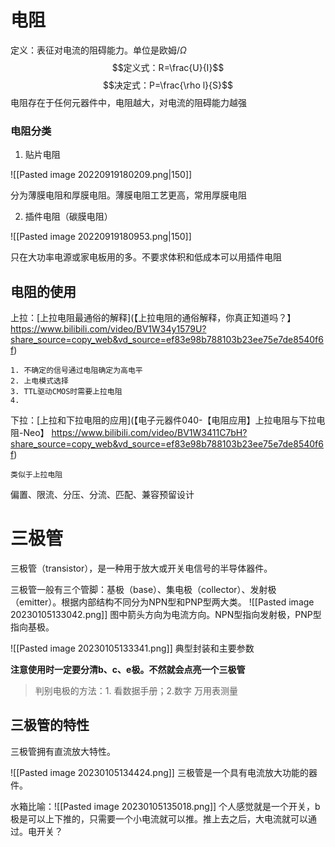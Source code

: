 # 电阻

定义：表征对电流的阻碍能力。单位是欧姆/$\Omega$
$$定义式：R=\frac{U}{I}$$
$$决定式：P=\frac{\rho l}{S}$$
电阻存在于任何元器件中，电阻越大，对电流的阻碍能力越强

### 电阻分类

1. 贴片电阻

![[Pasted image 20220919180209.png|150]]

分为薄膜电阻和厚膜电阻。薄膜电阻工艺更高，常用厚膜电阻

2. 插件电阻（碳膜电阻）

![[Pasted image 20220919180953.png|150]]

只在大功率电源或家电板用的多。不要求体积和低成本可以用插件电阻

## 电阻的使用

上拉：[上拉电阻最通俗的解释](【上拉电阻的通俗解释，你真正知道吗？】 https://www.bilibili.com/video/BV1W34y1579U?share_source=copy_web&vd_source=ef83e98b788103b23ee75e7de8540f6f) 

	1. 不确定的信号通过电阻确定为高电平
	2. 上电模式选择
	3. TTL驱动CMOS时需要上拉电阻
	4. 

下拉：[上拉和下拉电阻的应用](【电子元器件040-【电阻应用】上拉电阻与下拉电阻-Neo】 https://www.bilibili.com/video/BV1W3411C7bH?share_source=copy_web&vd_source=ef83e98b788103b23ee75e7de8540f6f)

	类似于上拉电阻

偏置、限流、分压、分流、匹配、兼容预留设计

# 三极管

三极管（transistor），是一种用于放大或开关电信号的半导体器件。

三极管一般有三个管脚：基极（base）、集电极（collector）、发射极（emitter）。根据内部结构不同分为NPN型和PNP型两大类。
![[Pasted image 20230105133042.png]]
图中箭头方向为电流方向。NPN型指向发射极，PNP型指向基极。

![[Pasted image 20230105133341.png]]
典型封装和主要参数

**注意使用时一定要分清b、c、e极。不然就会点亮一个三极管**
> 判别电极的方法：1. 看数据手册；2.数字 万用表测量

## 三极管的特性

三极管拥有直流放大特性。

![[Pasted image 20230105134424.png]]
三极管是一个具有电流放大功能的器件。

水箱比喻：![[Pasted image 20230105135018.png]]
个人感觉就是一个开关，b极是可以上下推的，只需要一个小电流就可以推。推上去之后，大电流就可以通过。电开关？

